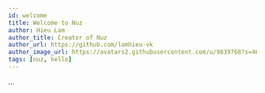 ```yaml
---
id: welcome
title: Welcome to Nuz
author: Hieu Lam
author_title: Creator of Nuz
author_url: https://github.com/lamhieu-vk
author_image_url: https://avatars2.githubusercontent.com/u/9839768?s=460&u=3dd6ba4f095e9fb0826bde0adf5333dee4b6420b&v=4
tags: [nuz, hello]
---
```


...
